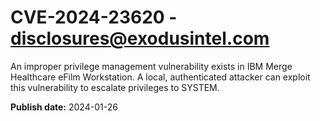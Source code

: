 # CVE-2024-23620 - disclosures@exodusintel.com

An improper privilege management vulnerability exists in IBM Merge Healthcare eFilm Workstation. A local, authenticated attacker can exploit this vulnerability to escalate privileges to SYSTEM.


**Publish date:** 2024-01-26
